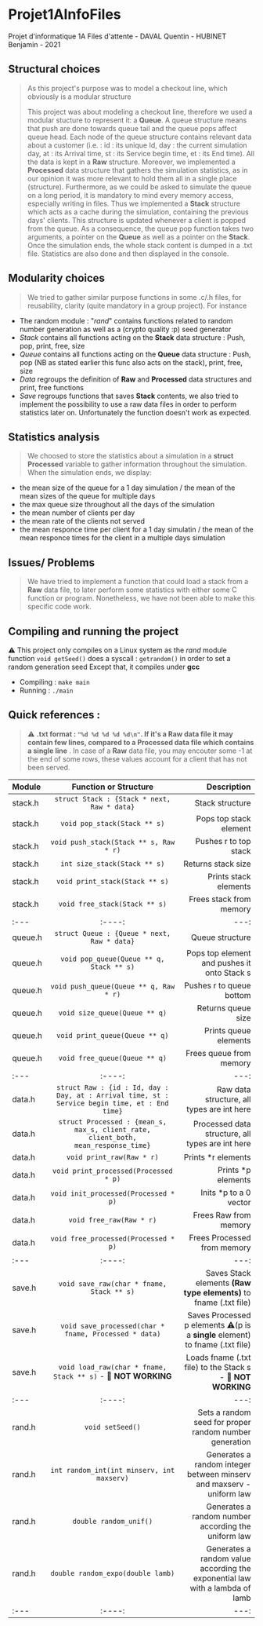 # Projet1AInfoFiles
Projet d'informatique 1A Files d'attente - DAVAL Quentin - HUBINET Benjamin - 2021

## Structural choices
> As this project's purpose was to model a checkout line, which obviously is a modular structure
> 
> This project was about modeling a checkout line, therefore we used a modular stucture to represent it: a **Queue**. A queue structure means that push are done towards queue tail and the queue pops affect queue head. Each node of the queue structure contains relevant data about a customer (i.e. : id : its unique Id, day : the current simulation day, at : its Arrival time, st : its Service begin time, et : its End time). All the data is kept in a **Raw** structure. Moreover, we implemented a **Processed** data structure that gathers the simulation statistics, as in our opinion it was more relevant to hold them all in a single place (structure). Furthermore, as we could be asked to simulate the queue on a long period, it is mandatory to mind every memory access, especially writing in files. Thus we implemented a **Stack** structure which acts as a cache during the simulation, containing the previous days' clients. This structure is updated whenever a client is popped from the queue. As a consequence, the queue pop function takes two arguments, a pointer on the **Queue** as well as a pointer on the **Stack**.
Once the simulation ends, the whole stack content is dumped in a .txt file.
Statistics are also done and then displayed in the console.

## Modularity choices
> We tried to gather similar purpose functions in some .c/.h files, for reusability, clarity (quite mandatory in a group project). For instance 
- The random module : "*rand*" contains functions related to random number generation as well as a (crypto quality :p) seed generator
- *Stack* contains all functions acting on the **Stack** data structure : Push, pop, print, free, size
- *Queue* contains all functions acting on the **Queue** data structure : Push, pop (NB as stated earlier this func also acts on the stack), print, free, size
- *Data* regroups the definition of **Raw** and **Processed** data structures and print, free functions
- *Save* regroups functions that saves **Stack** contents, we also tried to implement the possibility to use a raw data files in order to perform statistics later on. Unfortunately the function doesn't work as expected.

## Statistics analysis
> We choosed to store the statistics about a simulation in a **struct Processed** variable to gather information throughout the simulation. When the simulation ends, we display:
- the mean size of the queue for a 1 day simulation / the mean of the mean sizes of the queue for multiple days
- the max queue size throughout all the days of the simulation
- the mean number of clients per day
- the mean rate of the clients not served
- the mean responce time per client for a 1 day simulatin / the mean of the mean responce times for the client in a multiple days simulation
  
## Issues/ Problems
> We have tried to implement a function that could load a stack from a **Raw** data file, to later perform some statistics with either some C function or program. Nonetheless, we have not been able to make this specific code work.

## Compiling and running the project
:warning: This project only compiles on a Linux system as the *rand* module function ```void getSeed()``` does a syscall : ```getrandom()``` in order to set a random generation seed
Except that, it compiles under **gcc**
- Compiling :
```make main```
- Running :
```./main```

## Quick references :

> ⚠️ **.txt format : ``` "%d %d %d %d %d\n" ```. If it's a Raw data file it may contain few lines, compared to a Processed data file which contains a single line**
. In case of a **Raw** data file, you may encouter some -1 at the end of some rows, these values account for a client that has not been served.

| Module    | Function or Structure                   | Description     |
| :---      |    :----:                   |          ---:   |
| stack.h   | ```struct Stack : {Stack * next, Raw * data}```       | Stack structure   |
| stack.h   | ```void pop_stack(Stack ** s)```       | Pops top stack element      |
| stack.h   | ```void push_stack(Stack ** s, Raw * r)```       | Pushes r to top stack |
| stack.h   | ```int size_stack(Stack ** s)```      | Returns stack size      |
| stack.h   | ```void print_stack(Stack ** s)```      | Prints stack elements      |
| stack.h   | ```void free_stack(Stack ** s)```      | Frees stack from memory    |
| :---      |    :----:   |          ---: |
| queue.h   | ```struct Queue : {Queue * next, Raw * data}```       | Queue structure   |
| queue.h   | ```void pop_queue(Queue ** q, Stack ** s)```        | Pops top element and pushes it onto Stack s|
| queue.h   | ```void push_queue(Queue ** q, Raw * r)```       | Pushes r to queue bottom |
| queue.h   | ```void size_queue(Queue ** q)```      | Returns queue size     |
| queue.h   | ```void print_queue(Queue ** q)```      | Prints queue elements      |
| queue.h   | ```void free_queue(Queue ** q)```      | Frees queue from memory      |
| :---      |    :----:   |          ---: |
| data.h    | ```struct Raw : {id : Id, day : Day, at : Arrival time, st : Service begin time, et : End time}```       | Raw data structure, all types are int here   |
| data.h    | ```struct Processed : {mean_s, max_s, client_rate, client_both, mean_response_time}```       | Processed data structure, all types are int here|
| data.h    | ```void print_raw(Raw * r)```| Prints *r elements|
| data.h    | ```void print_processed(Processed * p)```| Prints *p elements|
| data.h    | ```void init_processed(Processed * p)```| Inits *p to a 0 vector|
| data.h    | ```void free_raw(Raw * r)```| Frees Raw from memory|
| data.h    | ```void free_processed(Processed * p)```| Frees Processed from memory|
| :---      |    :----:   |          ---: |
| save.h    | ```void save_raw(char * fname, Stack ** s)```       | Saves Stack elements **(Raw type elements)** to fname (.txt file)   |
| save.h    | ```void save_processed(char * fname, Processed * data)```    | Saves Processed p elements ⚠️(p is a **single** element) to fname (.txt file)|
| save.h    | ```void load_raw(char * fname, Stack ** s)```  - 🚧 **NOT WORKING**| Loads fname (.txt file) to the Stack s - 🚧 **NOT WORKING** |
| :---      |    :----:   |          ---: |
| rand.h    | ```void setSeed()```| Sets a random seed for proper random number generation|
| rand.h    | ```int random_int(int minserv, int maxserv)```| Generates a random integer between minserv and maxserv - uniform law|
| rand.h    | ```double random_unif()```| Generates a random number according the uniform law|
| rand.h    | ```double random_expo(double lamb)```| Generates a random value according the exponential law with a lambda of lamb|
| :---      |    :----:   |          ---: |
